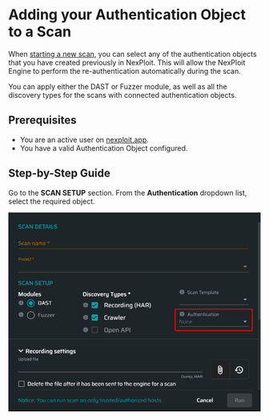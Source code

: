 # Adding your Authentication Object to a Scan

When [starting a new scan](http://localhost:3000/#/guide/np-web-ui/scanning/creating-new-scan), you can select any of the authentication objects that you have created previously in NexPloit. This will allow the NexPloit Engine to perform the re-authentication automatically during the scan.

You can apply either the DAST or Fuzzer module, as well as all the discovery types for the scans with connected authentication objects. 

## Prerequisites

*   You are an active user on [nexploit.app](https://nexploit.app/scans).
*   You have a valid Authentication Object configured.

## Step-by-Step Guide
Go to the **SCAN SETUP** section. 
From the **Authentication** dropdown list, select the required object.

![add-object-to-scan](./media/add-object-to-scan.png ':size=45%') 
